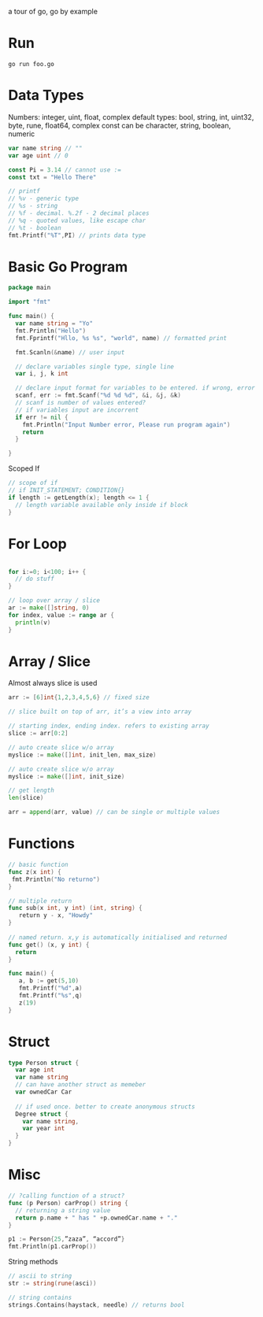 a tour of go, go by example
# Run
`go run foo.go`

# Data Types
Numbers: integer, uint, float, complex
default types: bool, string, int, uint32, byte, rune, float64, complex
const can be character, string, boolean, numeric
```go
var name string // ""
var age uint // 0

const Pi = 3.14 // cannot use :=
const txt = "Hello There"

// printf
// %v - generic type
// %s - string
// %f - decimal. %.2f - 2 decimal places
// %q - quoted values, like escape char
// %t - boolean
fmt.Printf("%T",PI) // prints data type
```

# Basic Go Program
```go
package main

import "fmt"

func main() {
  var name string = "Yo" 
  fmt.Println("Hello")
  fmt.Fprintf("Hllo, %s %s", "world", name) // formatted print

  fmt.Scanln(&name) // user input

  // declare variables single type, single line
  var i, j, k int 

  // declare input format for variables to be entered. if wrong, error receieved. 
  scanf, err := fmt.Scanf("%d %d %d", &i, &j, &k) 
  // scanf is number of values entered?
  // if variables input are incorrent
  if err != nil { 
    fmt.Println("Input Number error, Please run program again")
    return
  }

}
```

Scoped If
```go
// scope of if 
// if INIT_STATEMENT; CONDITION{}  
if length := getLength(x); length <= 1 {
  // length variable available only inside if block
}
```

# For Loop
```go

for i:=0; i<100; i++ {
  // do stuff
}

// loop over array / slice
ar := make([]string, 0)
for index, value := range ar {
  println(v)
}
```

# Array / Slice
Almost always slice is used
```go
arr := [6]int{1,2,3,4,5,6} // fixed size

// slice built on top of arr, it’s a view into array

// starting index, ending index. refers to existing array
slice := arr[0:2]

// auto create slice w/o array
myslice := make([]int, init_len, max_size) 

// auto create slice w/o array
myslice := make([]int, init_size) 

// get length
len(slice) 

arr = append(arr, value) // can be single or multiple values
```

# Functions
```go
// basic function
func z(x int) {
 fmt.Println("No returno")
}

// multiple return
func sub(x int, y int) (int, string) {
   return y - x, "Howdy"
}
  
// named return. x,y is automatically initialised and returned
func get() (x, y int) {
  return
}

func main() {
   a, b := get(5,10)
   fmt.Printf("%d",a)
   fmt.Printf("%s",q)
   z(19)
}
```

# Struct
```go
type Person struct {
  var age int
  var name string
  // can have another struct as memeber
  var ownedCar Car
  
  // if used once. better to create anonymous structs
  Degree struct {
    var name string,
    var year int
  }
}
```

# Misc
```go
// ?calling function of a struct?
func (p Person) carProp() string {
  // returning a string value
  return p.name + " has " +p.ownedCar.name + "."
}

p1 := Person{25,”zaza”, “accord”}
fmt.Println(p1.carProp())
```

String methods
```go
// ascii to string
str := string(rune(asci))

// string contains
strings.Contains(haystack, needle) // returns bool
```
